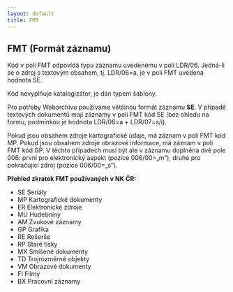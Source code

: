 ```yaml
---
layout: default
title: FMT
---
```



## FMT (Formát záznamu)

Kód v poli FMT odpovídá typu záznamu uvedenému v poli LDR/06. Jedná-li se o zdroj s textovým obsahem, tj. LDR/06=a, je v poli FMT uvedena hodnota SE.    

Kód nevyplňuje katalogizátor, je dán typem šablony.  

Pro potřeby Webarchivu používáme většinou formát záznamu **SE**. V případě textových dokumentů mají záznamy v poli FMT kód SE (bez ohledu na formu, podmínkou je hodnota LDR/06=a + LDR/07=s/i).


Pokud jsou obsahem zdroje kartografické údaje, má záznam v poli FMT kód MP. Pokud jsou obsahem zdroje obrazové informace, má záznam v poli FMT kód GP. V těchto případech musí být ale v záznamu doplněna dvě pole 006:  první pro elektronický aspekt (pozice 006/00=„m“), druhé pro pokračující zdroj (pozice 006/00=„s“).

**Přehled zkratek FMT používaných v NK ČR:**

* SE    Seriály
* MP    Kartografické dokumenty
* ER    Elektronické zdroje
* MU    Hudebniny
* AM    Zvukové záznamy
* GP    Grafika
* RE    Rešerše
* RP    Staré tisky
* MX    Smíšené dokumenty
* TD    Trojrozměrné objekty
* VM    Obrazové dokumenty
* FI    Filmy
* BX    Pracovní záznamy
